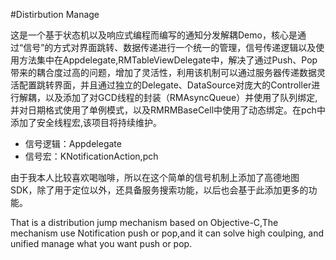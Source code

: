 #Distirbution Manage

这是一个基于状态机以及响应式编程而编写的通知分发解耦Demo，核心是通过“信号”的方式对界面跳转、数据传递进行一个统一的管理，信号传递逻辑以及使用方法集中在Appdelegate,RMTableViewDelegate中，解决了通过Push、Pop带来的耦合度过高的问题，增加了灵活性，利用该机制可以通过服务器传递数据灵活配置跳转界面，并且通过独立的Delegate、DataSource对庞大的Controller进行解耦，以及添加了对GCD线程的封装（RMAsyncQueue）并使用了队列绑定,并对日期格式使用了单例模式，以及RMRMBaseCell中使用了动态绑定。在pch中添加了安全线程宏,该项目将持续维护。

* 信号逻辑：Appdelegate
* 信号宏：KNotificationAction,pch

由于我本人比较喜欢喝咖啡，所以在这个简单的信号机制上添加了高德地图SDK，除了用于定位以外，还具备服务搜索功能，以后也会基于此添加更多的功能。

That is a distribution jump mechanism based on Objective-C,The mechanism use Notification push or pop,and it can solve high coulping, and unified manage what you want push or pop.
